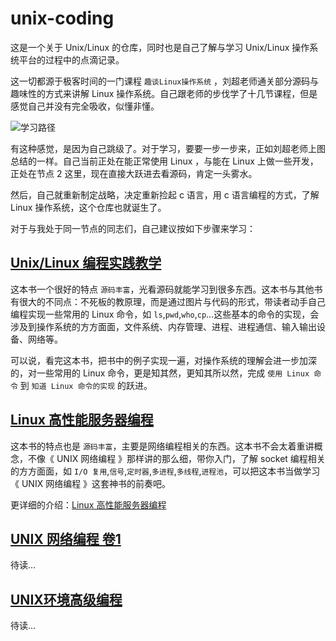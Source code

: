 # unix-coding

这是一个关于 Unix/Linux 的仓库，同时也是自己了解与学习 Unix/Linux 操作系统平台的过程中的点滴记录。

这一切都源于极客时间的一门课程 `趣谈Linux操作系统` ，刘超老师通关部分源码与趣味性的方式来讲解 Linux 操作系统。自己跟老师的步伐学了十几节课程，但是感觉自己并没有完全吸收，似懂非懂。

![学习路径](<https://static001.geekbang.org/resource/image/bc/5b/bcf70b988e59522de732bc1b01b45a5b.jpeg>)

有这种感觉，是因为自己跳级了。对于学习，要要一步一步来，正如刘超老师上图总结的一样。自己当前正处在能正常使用 Linux ，与能在 Linux 上做一些开发，正处在节点 2 这里，现在直接大跃进去看源码，肯定一头雾水。

然后，自己就重新制定战略，决定重新捡起 c 语言，用 c 语言编程的方式，了解 Linux 操作系统，这个仓库也就诞生了。

对于与我处于同一节点的同志们，自己建议按如下步骤来学习：

## [Unix/Linux 编程实践教学](https://book.douban.com/subject/1219329/)

这本书一个很好的特点 `源码丰富`，光看源码就能学习到很多东西。这本书与其他书有很大的不同点：不死板的教原理，而是通过图片与代码的形式，带读者动手自己编程实现一些常用的 Linux 命令，如 `ls`,`pwd`,`who`,`cp`...这些基本的命令的实现，会涉及到操作系统的方方面面，文件系统、内存管理、进程、进程通信、输入输出设备、网络等。

可以说，看完这本书，把书中的例子实现一遍，对操作系统的理解会进一步加深的，对一些常用的 Linux 命令，更是知其然，更知其所以然，完成 `使用 Linux 命令` 到 `知道 Linux 命令的实现` 的跃进。

## [Linux 高性能服务器编程](https://book.douban.com/subject/24722611/)

这本书的特点也是 `源码丰富`，主要是网络编程相关的东西。这本书不会太着重讲概念，不像《 UNIX 网络编程 》那样讲的那么细，带你入门，了解 socket 编程相关的方方面面，如 `I/O 复用`,`信号`,`定时器`,`多进程`,`多线程`,`进程池`，可以把这本书当做学习 《 UNIX 网络编程 》这套神书的前奏吧。

更详细的介绍：[Linux 高性能服务器编程](<https://github.com/wuduozhi/unix-coding/wiki/Linux-%E9%AB%98%E6%80%A7%E8%83%BD%E6%9C%8D%E5%8A%A1%E5%99%A8%E7%BC%96%E7%A8%8B>)

## [UNIX 网络编程 卷1](https://book.douban.com/subject/4859464/)

待读...

## [UNIX环境高级编程](<https://book.douban.com/subject/1788421/>)

待读...